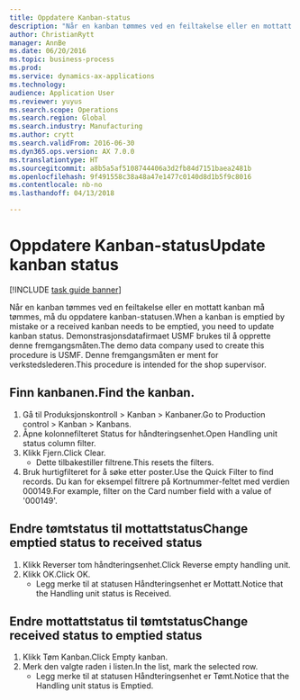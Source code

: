 ```yaml
--- 
title: Oppdatere Kanban-status
description: "Når en kanban tømmes ved en feiltakelse eller en mottatt kanban må tømmes, må du oppdatere kanban-statusen."
author: ChristianRytt
manager: AnnBe
ms.date: 06/20/2016
ms.topic: business-process
ms.prod: 
ms.service: dynamics-ax-applications
ms.technology: 
audience: Application User
ms.reviewer: yuyus
ms.search.scope: Operations
ms.search.region: Global
ms.search.industry: Manufacturing
ms.author: crytt
ms.search.validFrom: 2016-06-30
ms.dyn365.ops.version: AX 7.0.0
ms.translationtype: HT
ms.sourcegitcommit: a8b5a5af5108744406a3d2fb84d7151baea2481b
ms.openlocfilehash: 9f491558c38a48a47e1477c0140d8d1b5f9c8016
ms.contentlocale: nb-no
ms.lasthandoff: 04/13/2018

---
```

# <a name="update-kanban-status"></a><span data-ttu-id="edeb1-103">Oppdatere Kanban-status</span><span class="sxs-lookup"><span data-stu-id="edeb1-103">Update kanban status</span></span>

[!INCLUDE [task guide banner](../../includes/task-guide-banner.md)]

<span data-ttu-id="edeb1-104">Når en kanban tømmes ved en feiltakelse eller en mottatt kanban må tømmes, må du oppdatere kanban-statusen.</span><span class="sxs-lookup"><span data-stu-id="edeb1-104">When a kanban is emptied by mistake or a received kanban needs to be emptied, you need to update kanban status.</span></span> <span data-ttu-id="edeb1-105">Demonstrasjonsdatafirmaet USMF brukes til å opprette denne fremgangsmåten.</span><span class="sxs-lookup"><span data-stu-id="edeb1-105">The demo data company used to create this procedure is USMF.</span></span> <span data-ttu-id="edeb1-106">Denne fremgangsmåten er ment for verkstedslederen.</span><span class="sxs-lookup"><span data-stu-id="edeb1-106">This procedure is intended for the shop supervisor.</span></span>


## <a name="find-the-kanban"></a><span data-ttu-id="edeb1-107">Finn kanbanen.</span><span class="sxs-lookup"><span data-stu-id="edeb1-107">Find the kanban.</span></span>
1. <span data-ttu-id="edeb1-108">Gå til Produksjonskontroll > Kanban > Kanbaner.</span><span class="sxs-lookup"><span data-stu-id="edeb1-108">Go to Production control > Kanban > Kanbans.</span></span>
2. <span data-ttu-id="edeb1-109">Åpne kolonnefilteret Status for håndteringsenhet.</span><span class="sxs-lookup"><span data-stu-id="edeb1-109">Open Handling unit status column filter.</span></span>
3. <span data-ttu-id="edeb1-110">Klikk Fjern.</span><span class="sxs-lookup"><span data-stu-id="edeb1-110">Click Clear.</span></span>
    * <span data-ttu-id="edeb1-111">Dette tilbakestiller filtrene.</span><span class="sxs-lookup"><span data-stu-id="edeb1-111">This resets the filters.</span></span>  
4. <span data-ttu-id="edeb1-112">Bruk hurtigfilteret for å søke etter poster.</span><span class="sxs-lookup"><span data-stu-id="edeb1-112">Use the Quick Filter to find records.</span></span> <span data-ttu-id="edeb1-113">Du kan for eksempel filtrere på Kortnummer-feltet med verdien 000149.</span><span class="sxs-lookup"><span data-stu-id="edeb1-113">For example, filter on the Card number field with a value of '000149'.</span></span>

## <a name="change-emptied-status-to-received-status"></a><span data-ttu-id="edeb1-114">Endre tømtstatus til mottattstatus</span><span class="sxs-lookup"><span data-stu-id="edeb1-114">Change emptied status to received status</span></span>
1. <span data-ttu-id="edeb1-115">Klikk Reverser tom håndteringsenhet.</span><span class="sxs-lookup"><span data-stu-id="edeb1-115">Click Reverse empty handling unit.</span></span>
2. <span data-ttu-id="edeb1-116">Klikk OK.</span><span class="sxs-lookup"><span data-stu-id="edeb1-116">Click OK.</span></span>
    * <span data-ttu-id="edeb1-117">Legg merke til at statusen Håndteringsenhet er Mottatt.</span><span class="sxs-lookup"><span data-stu-id="edeb1-117">Notice that the Handling unit status is Received.</span></span>  

## <a name="change-received-status-to-emptied-status"></a><span data-ttu-id="edeb1-118">Endre mottattstatus til tømtstatus</span><span class="sxs-lookup"><span data-stu-id="edeb1-118">Change received status to emptied status</span></span>
1. <span data-ttu-id="edeb1-119">Klikk Tøm Kanban.</span><span class="sxs-lookup"><span data-stu-id="edeb1-119">Click Empty kanban.</span></span>
2. <span data-ttu-id="edeb1-120">Merk den valgte raden i listen.</span><span class="sxs-lookup"><span data-stu-id="edeb1-120">In the list, mark the selected row.</span></span>
    * <span data-ttu-id="edeb1-121">Legg merke til at statusen Håndteringsenhet er Tømt.</span><span class="sxs-lookup"><span data-stu-id="edeb1-121">Notice that the Handling unit status is Emptied.</span></span>  


